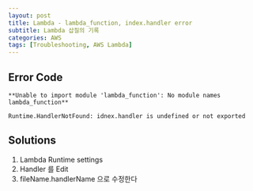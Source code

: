```yaml
---
layout: post
title: Lambda - lambda_function, index.handler error
subtitle: Lambda 삽질의 기록
categories: AWS
tags: [Troubleshooting, AWS Lambda]
---
```


## Error Code

```
**Unable to import module 'lambda_function': No module names lambda_function**
```

```
Runtime.HandlerNotFound: idnex.handler is undefined or not exported
```

## Solutions

1. Lambda Runtime settings
2. Handler 를 Edit 
3. fileName.handlerName 으로 수정한다